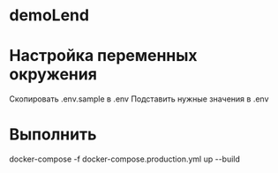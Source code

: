 # demoLend

# Настройка переменных окружения
Скопировать .env.sample в .env
Подставить нужные значения в .env

# Выполнить
docker-compose -f docker-compose.production.yml up --build
